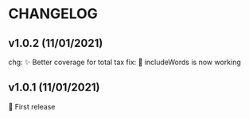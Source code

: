 # CHANGELOG

## v1.0.2 (11/01/2021)

chg: :sparkles: Better coverage for total tax
fix: :bug: includeWords is now working


## v1.0.1 (11/01/2021)

🎉 First release
